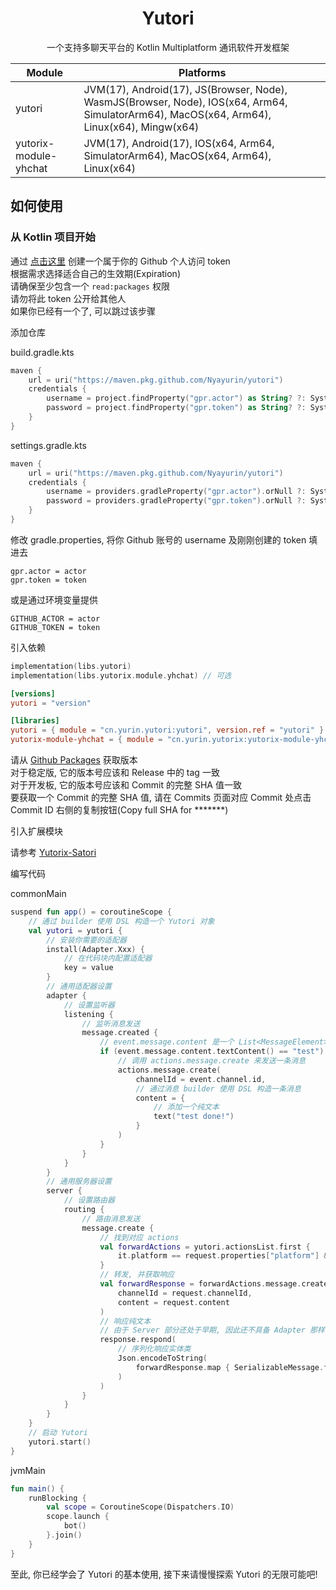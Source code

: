 <div align="center">

# Yutori

一个支持多聊天平台的 Kotlin Multiplatform 通讯软件开发框架

| Module                 | Platforms                                                                                                                                  |
|------------------------|--------------------------------------------------------------------------------------------------------------------------------------------|
| yutori                 | JVM(17), Android(17), JS(Browser, Node), WasmJS(Browser, Node), IOS(x64, Arm64, SimulatorArm64), MacOS(x64, Arm64), Linux(x64), Mingw(x64) |
| yutorix-module-yhchat  | JVM(17), Android(17), IOS(x64, Arm64, SimulatorArm64), MacOS(x64, Arm64), Linux(x64)                                                       |

</div>

## 如何使用

### 从 Kotlin 项目开始

通过 [点击这里](https://github.com/settings/tokens/new) 创建一个属于你的 Github 个人访问 token<br>
根据需求选择适合自己的生效期(Expiration)<br>
请确保至少包含一个 `read:packages` 权限<br>
请勿将此 token 公开给其他人<br>
如果你已经有一个了, 可以跳过该步骤

添加仓库

build.gradle.kts

```kotlin
maven {
    url = uri("https://maven.pkg.github.com/Nyayurin/yutori")
    credentials { 
        username = project.findProperty("gpr.actor") as String? ?: System.getenv("GITHUB_ACTOR")
        password = project.findProperty("gpr.token") as String? ?: System.getenv("GITHUB_TOKEN")
    }
}
```

settings.gradle.kts

```kotlin
maven {
    url = uri("https://maven.pkg.github.com/Nyayurin/yutori")
    credentials {
        username = providers.gradleProperty("gpr.actor").orNull ?: System.getenv("GITHUB_ACTOR")
        password = providers.gradleProperty("gpr.token").orNull ?: System.getenv("GITHUB_TOKEN")
    }
}
```

修改 gradle.properties, 将你 Github 账号的 username 及刚刚创建的 token 填进去

```properties
gpr.actor = actor
gpr.token = token
```

或是通过环境变量提供

```properties
GITHUB_ACTOR = actor
GITHUB_TOKEN = token
```

引入依赖

```kotlin
implementation(libs.yutori)
implementation(libs.yutorix.module.yhchat) // 可选
```

```toml
[versions]
yutori = "version"

[libraries]
yutori = { module = "cn.yurin.yutori:yutori", version.ref = "yutori" }
yutorix-module-yhchat = { module = "cn.yurin.yutorix:yutorix-module-yhchat", version.ref = "yutori" }
```

请从 [Github Packages](https://github.com/Nyayurin?tab=packages&repo_name=yutori) 获取版本<br>
对于稳定版, 它的版本号应该和 Release 中的 tag 一致<br>
对于开发板, 它的版本号应该和 Commit 的完整 SHA 值一致<br>
要获取一个 Commit 的完整 SHA 值, 请在 Commits 页面对应 Commit 处点击 Commit ID 右侧的复制按钮(Copy full SHA for *******)

引入扩展模块

请参考 [Yutorix-Satori](https://github.com/Nyayurin/yutorix-satori)

编写代码

commonMain

```kotlin
suspend fun app() = coroutineScope {
    // 通过 builder 使用 DSL 构造一个 Yutori 对象
    val yutori = yutori {
        // 安装你需要的适配器
        install(Adapter.Xxx) {
            // 在代码块内配置适配器
            key = value
        }
        // 通用适配器设置
        adapter {
            // 设置监听器
            listening {
                // 监听消息发送
                message.created {
                    // event.message.content 是一个 List<MessageElement> 对象, 通过调用 textContent 函数获取所有纯文本拼接成的字符串
                    if (event.message.content.textContent() == "test") {
                        // 调用 actions.message.create 来发送一条消息
                        actions.message.create(
                            channelId = event.channel.id,
                            // 通过消息 builder 使用 DSL 构造一条消息
                            content = {
                                // 添加一个纯文本
                                text("test done!")
                            }
                        )
                    }
                }
            }
        }
        // 通用服务器设置
        server {
            // 设置路由器
            routing {
                // 路由消息发送
                message.create {
                    // 找到对应 actions
                    val forwardActions = yutori.actionsList.first {
                        it.platform == request.properties["platform"] && it.selfId == request.properties["selfId"]
                    }
                    // 转发, 并获取响应
                    val forwardResponse = forwardActions.message.create(
                        channelId = request.channelId,
                        content = request.content
                    )
                    // 响应纯文本
                    // 由于 Server 部分还处于早期, 因此还不具备 Adapter 那样的通用性
                    response.respond(
                        // 序列化响应实体类
                        Json.encodeToString(
                            forwardResponse.map { SerializableMessage.fromUniverse(it) }
                        )
                    )
                }
            }
        }
    }
    // 启动 Yutori
    yutori.start()
}
```

jvmMain

```kotlin
fun main() {
    runBlocking {
        val scope = CoroutineScope(Dispatchers.IO)
        scope.launch {
            bot()
        }.join()
    }
}
```

至此, 你已经学会了 Yutori 的基本使用, 接下来请慢慢探索 Yutori 的无限可能吧!